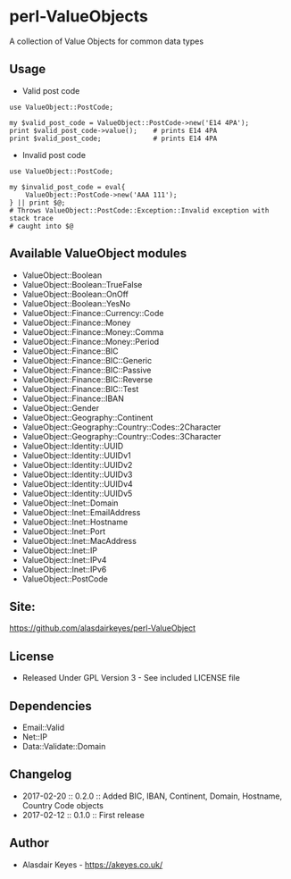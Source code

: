 # perl-ValueObjects

A collection of Value Objects for common data types

## Usage

* Valid post code
```
use ValueObject::PostCode;

my $valid_post_code = ValueObject::PostCode->new('E14 4PA');
print $valid_post_code->value();    # prints E14 4PA
print $valid_post_code;             # prints E14 4PA
```

* Invalid post code
```
use ValueObject::PostCode;

my $invalid_post_code = eval{
    ValueObject::PostCode->new('AAA 111');
} || print $@;
# Throws ValueObject::PostCode::Exception::Invalid exception with stack trace
# caught into $@
```

## Available ValueObject modules

* ValueObject::Boolean
* ValueObject::Boolean::TrueFalse
* ValueObject::Boolean::OnOff
* ValueObject::Boolean::YesNo
* ValueObject::Finance::Currency::Code
* ValueObject::Finance::Money
* ValueObject::Finance::Money::Comma
* ValueObject::Finance::Money::Period
* ValueObject::Finance::BIC
* ValueObject::Finance::BIC::Generic
* ValueObject::Finance::BIC::Passive
* ValueObject::Finance::BIC::Reverse
* ValueObject::Finance::BIC::Test
* ValueObject::Finance::IBAN
* ValueObject::Gender
* ValueObject::Geography::Continent
* ValueObject::Geography::Country::Codes::2Character
* ValueObject::Geography::Country::Codes::3Character
* ValueObject::Identity::UUID
* ValueObject::Identity::UUIDv1
* ValueObject::Identity::UUIDv2
* ValueObject::Identity::UUIDv3
* ValueObject::Identity::UUIDv4
* ValueObject::Identity::UUIDv5
* ValueObject::Inet::Domain
* ValueObject::Inet::EmailAddress
* ValueObject::Inet::Hostname
* ValueObject::Inet::Port
* ValueObject::Inet::MacAddress
* ValueObject::Inet::IP
* ValueObject::Inet::IPv4
* ValueObject::Inet::IPv6
* ValueObject::PostCode

## Site:

https://github.com/alasdairkeyes/perl-ValueObject

## License

- Released Under GPL Version 3 - See included LICENSE file

## Dependencies

- Email::Valid
- Net::IP
- Data::Validate::Domain

## Changelog

- 2017-02-20 :: 0.2.0       :: Added BIC, IBAN, Continent, Domain, Hostname, Country Code objects
- 2017-02-12 :: 0.1.0       :: First release

## Author

- Alasdair Keyes - https://akeyes.co.uk/
